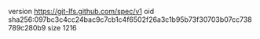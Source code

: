 version https://git-lfs.github.com/spec/v1
oid sha256:097bc3c4cc24bac9c7cb1c4f6502f26a3c1b95b73f30703b07cc738789c280b9
size 1216
